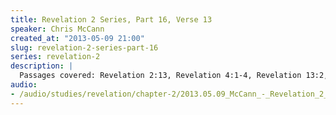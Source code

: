 ```yaml
--- 
title: Revelation 2 Series, Part 16, Verse 13
speaker: Chris McCann
created_at: "2013-05-09 21:00"
slug: revelation-2-series-part-16
series: revelation-2
description: |
  Passages covered: Revelation 2:13, Revelation 4:1-4, Revelation 13:2, 2 Thessalonians 2:3-4, 15, Mark 7:1-9.
audio: 
- /audio/studies/revelation/chapter-2/2013.05.09_McCann_-_Revelation_2_Series_Part_16.yaml
---
```

